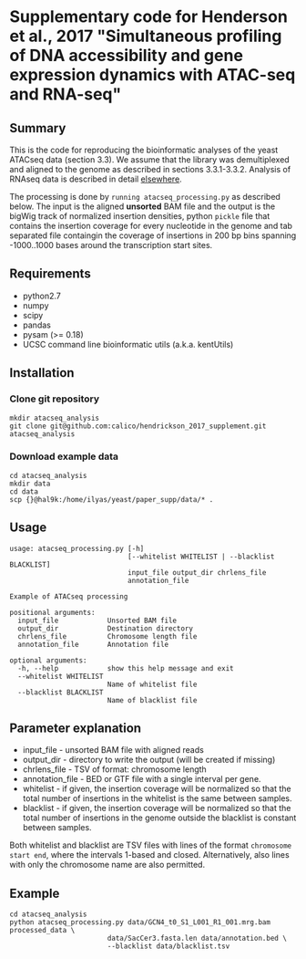 # Supplementary code for Henderson et al., 2017 "Simultaneous profiling of DNA accessibility and gene expression dynamics with ATAC-seq and RNA-seq" 

## Summary 

This is the code for reproducing the bioinformatic analyses of the yeast ATACseq data (section 3.3). We assume that the library was demultiplexed and aligned to the genome as described in sections 3.3.1-3.3.2. Analysis of RNAseq data is described in detail [elsewhere](http://www.nature.com/nprot/journal/v7/n3/full/nprot.2012.016.html). 

The processing is done by `running atacseq_processing.py` as described below. The input is the aligned __unsorted__ BAM file and the output is the bigWig track of normalized insertion densities, python `pickle` file that contains the insertion coverage for every nucleotide in the genome and tab separated file containgin the coverage of insertions in 200 bp bins spanning -1000..1000 bases around the transcription start sites. 

## Requirements 

* python2.7
* numpy
* scipy
* pandas
* pysam (>= 0.18)
* UCSC command line bioinformatic utils (a.k.a. kentUtils)

## Installation

### Clone git repository

    mkdir atacseq_analysis
    git clone git@github.com:calico/hendrickson_2017_supplement.git atacseq_analysis

### Download example data
    cd atacseq_analysis
    mkdir data
    cd data 
    scp {}@hal9k:/home/ilyas/yeast/paper_supp/data/* .
    

## Usage

    usage: atacseq_processing.py [-h]
                                 [--whitelist WHITELIST | --blacklist BLACKLIST]
                                 input_file output_dir chrlens_file
                                 annotation_file

    Example of ATACseq processing

    positional arguments:
      input_file            Unsorted BAM file
      output_dir            Destination directory
      chrlens_file          Chromosome length file
      annotation_file       Annotation file

    optional arguments:
      -h, --help            show this help message and exit
      --whitelist WHITELIST
                            Name of whitelist file
      --blacklist BLACKLIST
                            Name of blacklist file
                            
## Parameter explanation
   * input_file - unsorted BAM file with aligned reads
   * output_dir - directory to write the output (will be created if missing)
   * chrlens_file - TSV of format: chromosome   length
   * annotation_file - BED or GTF file with a single interval per gene. 
   * whitelist - if given, the insertion coverage will be normalized so that the total
    number of insertions in the whitelist is the same between samples.
   * blacklist - if given, the insertion coverage will be normalized so that the total number of insertions in the genome
   outside the blacklist is constant between samples. 
   
   Both whitelist and blacklist are TSV files with lines of the format `chromosome  start end`, where the intervals 1-based 
   and closed. Alternatively, also lines with only the chromosome name are also permitted. 
   
## Example 
    cd atacseq_analysis
    python atacseq_processing.py data/GCN4_t0_S1_L001_R1_001.mrg.bam processed_data \
                            data/SacCer3.fasta.len data/annotation.bed \
                            --blacklist data/blacklist.tsv 
